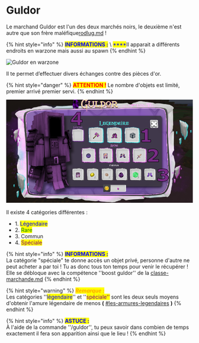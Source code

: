 # Guldor

Le marchand Guldor est l'un des deux marchés noirs, le deuxième n'est autre que son frère maléfique[rodlug.md](rodlug.md "mention") !

{% hint style="info" %}
<mark style="color:blue;">**INFORMATIONS :**</mark>  \ <mark style="color:blue;">****</mark>Il apparait a différents endroits en warzone mais aussi au spawn
{% endhint %}

![Guldor en warzone](../../.gitbook/assets/2022-02-19\_20.55.28.png)

Il te permet d’effectuer divers échanges contre des pièces d'or.&#x20;

{% hint style="danger" %}
<mark style="color:red;">**ATTENTION !**</mark> Le nombre d'objets est limité, premier arrivé premier servi.
{% endhint %}

![](../../.gitbook/assets/G.png)

Il existe 4 catégories différentes :

* 1\. <mark style="color:blue;">Légendaire</mark>
* 2\. <mark style="color:green;">Rare</mark>
* 3\. Commun
* 4\. <mark style="color:purple;">Spéciale</mark>

{% hint style="info" %}
<mark style="color:blue;">**INFORMATIONS :**</mark> \
La catégorie "spéciale" te donne accès un objet privé, personne d'autre ne peut acheter a par toi ! Tu as donc tous ton temps pour venir le récupérer ! Elle se débloque avec la  compétence ''boost guldor'' de la [classe-marchande.md](../../systeme-a-connaitre/specialites/classe-marchande.md "mention")&#x20;
{% endhint %}

{% hint style="warning" %}
_<mark style="color:orange;">**Remarque :**</mark>_ \
Les catégories ''<mark style="color:blue;">légendaire</mark>'' <mark style="color:blue;"></mark> et <mark style="color:blue;"></mark> ''<mark style="color:purple;">spéciale''</mark> <mark style="color:blue;"></mark> sont les deux seuls moyens d'obtenir l'amure légendaire de menos **(** [#les-armures-legendaires](../minerais-et-armures.md#les-armures-legendaires "mention") **)**
{% endhint %}

{% hint style="info" %}
<mark style="color:blue;">**ASTUCE :**</mark>\
À l'aide de la commande ''/guldor'', tu peux savoir dans combien de temps exactement il fera son apparition ainsi que le lieu  !
{% endhint %}
